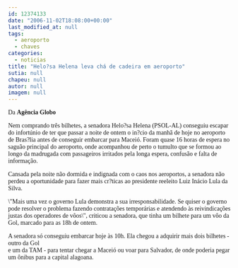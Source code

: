 ```yaml
---
id: 12374133
date: "2006-11-02T18:08:00+00:00"
last_modified_at: null
tags:
  - aeroporto
  - chaves
categories:
  - noticias
title: "Helo?sa Helena leva chá de cadeira em aeroporto"
sutia: null
chapeu: null
autor: null
imagem: null
---
```

<p><P><FONT face=Verdana>Da <STRONG>Agência Globo</STRONG></FONT></P></p>
<p><P><FONT face=Verdana>Nem comprando três bilhetes, a senadora Helo?sa Helena (PSOL-AL) conseguiu escapar do infortúnio de ter que passar a noite de ontem o in?cio da manhã de hoje no aeroporto de Bras?lia antes de conseguir embarcar para Maceió. Foram quase 16 horas de espera no saguão principal do aeroporto, onde acompanhou de perto o tumulto que se formou ao longo da madrugada com passageiros irritados pela longa espera, confusão e falta de informação. </FONT></P></p>
<p><P><FONT face=Verdana>Cansada pela noite não dormida e indignada com o caos nos aeroportos, a senadora não perdeu a oportunidade para fazer mais cr?ticas ao presidente reeleito Luiz Inácio Lula da Silva. </FONT></P></p>
<p><P><FONT face=Verdana>\"Mais uma vez o governo Lula demonstra a sua irresponsabilidade. Se quiser o governo pode resolver o problema fazendo contratações temporárias e atendendo às reivindicações justas dos operadores de vôos\", criticou a senadora, que tinha um bilhete para um vôo da Gol, marcado para as 18h de ontem. </FONT></P></p>
<p><P><FONT face=Verdana>A senadora só conseguiu embarcar hoje às 10h. Ela chegou a adquirir mais dois bilhetes - outro da Gol<BR>e um da TAM - para tentar chegar a Maceió ou voar para Salvador, de onde poderia pegar um ônibus para a capital alagoana.</FONT></P> </p>
